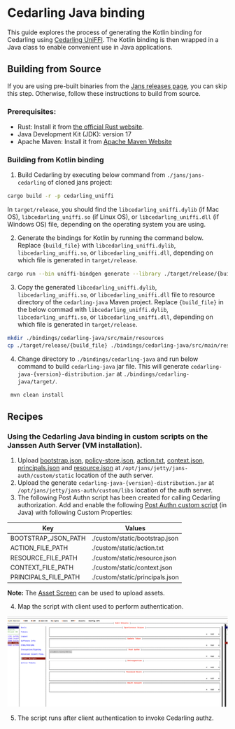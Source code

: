 # Cedarling Java binding

This guide explores the process of generating the Kotlin binding for Cedarling using [Cedarling UniFFI](https://github.com/JanssenProject/jans/tree/main/jans-cedarling/bindings/cedarling_uniffi). The Kotlin binding is then wrapped in a Java class to enable convenient use in Java applications.

## Building from Source

If you are using pre-built binaries from the [Jans releases page](https://github.com/JanssenProject/jans/releases), you can skip this step. Otherwise, follow these instructions to build from source.

### Prerequisites:

- Rust: Install it from [the official Rust website](https://www.rust-lang.org/tools/install).
- Java Development Kit (JDK): version 17
- Apache Maven: Install it from [Apache Maven Website](https://maven.apache.org/download.cgi)

### Building from Kotlin binding

1. Build Cedarling by executing below command from `./jans/jans-cedarling` of cloned jans project:

```bash
cargo build -r -p cedarling_uniffi
```
In `target/release`, you should find the `libcedarling_uniffi.dylib` (if Mac OS), `libcedarling_uniffi.so` (if Linux OS), or `libcedarling_uniffi.dll` (if Windows OS) file, depending on the operating system you are using.

2. Generate the bindings for Kotlin by running the command below. Replace `{build_file}` with `libcedarling_uniffi.dylib`, `libcedarling_uniffi.so`, or `libcedarling_uniffi.dll`, depending on which file is generated in `target/release`.

```bash
cargo run --bin uniffi-bindgen generate --library ./target/release/{build_file} --language kotlin --out-dir ./bindings/cedarling-java/src/main/kotlin/io/jans/cedarling
```

3. Copy the generated `libcedarling_uniffi.dylib`, `libcedarling_uniffi.so`, or `libcedarling_uniffi.dll` file to resource directory of the `cedarling-java` Maven project. Replace `{build_file}` in the below commad with `libcedarling_uniffi.dylib`, `libcedarling_uniffi.so`, or `libcedarling_uniffi.dll`, depending on which file is generated in `target/release`.

```bash
mkdir ./bindings/cedarling-java/src/main/resources
cp ./target/release/{build_file} ./bindings/cedarling-java/src/main/resources
```

4. Change directory to `./bindings/cedarling-java` and run below command to build `cedarling-java` jar file. This will generate `cedarling-java-{version}-distribution.jar` at `./bindings/cedarling-java/target/`.

```bash
 mvn clean install
```

## Recipes

### Using the Cedarling Java binding in custom scripts on the Janssen Auth Server (VM installation).

1. Upload [bootstrap.json](./docs/bootstrap.json), [policy-store.json](./docs/policy-store.json), [action.txt](./docs/action.txt), [context.json](./docs/context.json), [principals.json](./docs/principals.json) and [resource.json](./docs/resource.json) at `/opt/jans/jetty/jans-auth/custom/static` location of the auth server.
2. Upload the generate `cedarling-java-{version}-distribution.jar` at `/opt/jans/jetty/jans-auth/custom/libs` location of the auth server.
3. The following Post Authn script has been created for calling Cedarling authorization. Add and enable the following [Post Authn custom script](./docs/sample_cedarling_post_authn.txt) (in Java) with following Custom Properties:

|Key|Values|
|---|------|
|BOOTSTRAP_JSON_PATH|./custom/static/bootstrap.json|
|ACTION_FILE_PATH|./custom/static/action.txt|
|RESOURCE_FILE_PATH|./custom/static/resource.json|
|CONTEXT_FILE_PATH|./custom/static/context.json|
|PRINCIPALS_FILE_PATH|./custom/static/principals.json|

**Note:** The [Asset Screen](https://docs.jans.io/v1.6.0/janssen-server/config-guide/custom-assets-configuration/#asset-screen) can be used to upload assets.

4. Map the script with client used to perform authentication.

![](./docs/mapping_post_authn_script_with_client.png)

5. The script runs after client authentication to invoke Cedarling authz.
